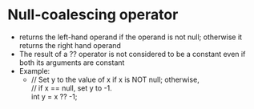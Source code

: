 # Null-coalescing operator

- returns the left-hand operand if the operand is not null; otherwise it returns the right hand operand
- The result of a ?? operator is not considered to be a constant even if both its arguments are constant
- Example:
  - // Set y to the value of x if x is NOT null; otherwise,  
    // if x == null, set y to -1.  
    int y = x ?? -1;
